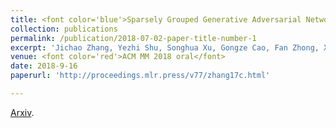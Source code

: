 ```yaml
---
title: <font color='blue'>Sparsely Grouped Generative Adversarial Networks for Facial Attribute Manipulation</font>
collection: publications
permalink: /publication/2018-07-02-paper-title-number-1
excerpt: 'Jichao Zhang, Yezhi Shu, Songhua Xu, Gongze Cao, Fan Zhong, Xueying Qin' 
venue: <font color='red'>ACM MM 2018 oral</font>
date: 2018-9-16
paperurl: 'http://proceedings.mlr.press/v77/zhang17c.html'

---
```

[Arxiv](http://proceedings.mlr.press/v77/zhang17c.html).
